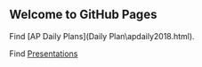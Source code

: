 ## Welcome to GitHub Pages

Find [AP Daily Plans](Daily Plan\apdaily2018.html).

Find [Presentations](Presentations/presindex.md)
